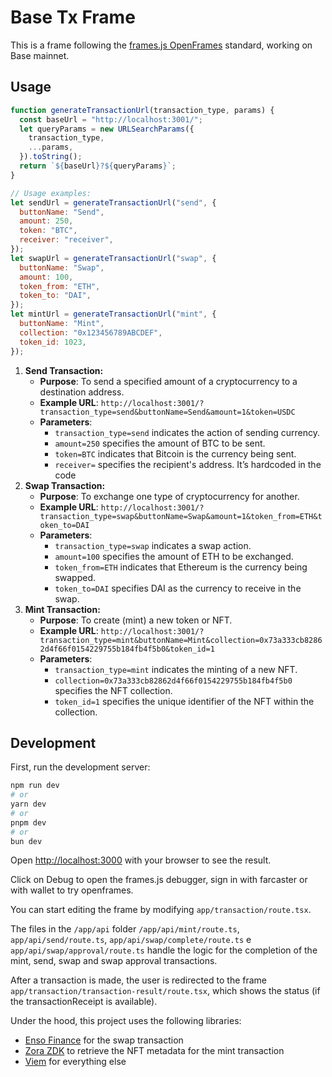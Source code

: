# Base Tx Frame

This is a frame following the [frames.js OpenFrames](https://framesjs.org/middleware/openframes) standard, working on Base mainnet.

## Usage

```jsx
function generateTransactionUrl(transaction_type, params) {
  const baseUrl = "http://localhost:3001/";
  let queryParams = new URLSearchParams({
    transaction_type,
    ...params,
  }).toString();
  return `${baseUrl}?${queryParams}`;
}

// Usage examples:
let sendUrl = generateTransactionUrl("send", {
  buttonName: "Send",
  amount: 250,
  token: "BTC",
  receiver: "receiver",
});
let swapUrl = generateTransactionUrl("swap", {
  buttonName: "Swap",
  amount: 100,
  token_from: "ETH",
  token_to: "DAI",
});
let mintUrl = generateTransactionUrl("mint", {
  buttonName: "Mint",
  collection: "0x123456789ABCDEF",
  token_id: 1023,
});
```

1. **Send Transaction:**
   - **Purpose**: To send a specified amount of a cryptocurrency to a destination address.
   - **Example URL**: `http://localhost:3001/?transaction_type=send&buttonName=Send&amount=1&token=USDC`
   - **Parameters**:
     - `transaction_type=send` indicates the action of sending currency.
     - `amount=250` specifies the amount of BTC to be sent.
     - `token=BTC` indicates that Bitcoin is the currency being sent.
     - `receiver=` specifies the recipient's address. It’s hardcoded in the code
2. **Swap Transaction:**
   - **Purpose**: To exchange one type of cryptocurrency for another.
   - **Example URL**: `http://localhost:3001/?transaction_type=swap&buttonName=Swap&amount=1&token_from=ETH&token_to=DAI`
   - **Parameters**:
     - `transaction_type=swap` indicates a swap action.
     - `amount=100` specifies the amount of ETH to be exchanged.
     - `token_from=ETH` indicates that Ethereum is the currency being swapped.
     - `token_to=DAI` specifies DAI as the currency to receive in the swap.
3. **Mint Transaction:**
   - **Purpose**: To create (mint) a new token or NFT.
   - **Example URL**: `http://localhost:3001/?transaction_type=mint&buttonName=Mint&collection=0x73a333cb82862d4f66f0154229755b184fb4f5b0&token_id=1`
   - **Parameters**:
     - `transaction_type=mint` indicates the minting of a new NFT.
     - `collection=0x73a333cb82862d4f66f0154229755b184fb4f5b0` specifies the NFT collection.
     - `token_id=1` specifies the unique identifier of the NFT within the collection.

## Development

First, run the development server:

```bash
npm run dev
# or
yarn dev
# or
pnpm dev
# or
bun dev
```

Open [http://localhost:3000](http://localhost:3000) with your browser to see the result.

Click on Debug to open the frames.js debugger, sign in with farcaster or with wallet to try openframes.

You can start editing the frame by modifying `app/transaction/route.tsx`.

The files in the `/app/api` folder `/app/api/mint/route.ts`, `app/api/send/route.ts`, `app/api/swap/complete/route.ts` e `app/api/swap/approval/route.ts` handle the logic for the completion of the mint, send, swap and swap approval transactions.

After a transaction is made, the user is redirected to the frame `app/transaction/transaction-result/route.tsx`, which shows the status (if the transactionReceipt is available).

Under the hood, this project uses the following libraries:

- [Enso Finance](https://enso.finance) for the swap transaction
- [Zora ZDK](https://docs.zora.co/docs/zora-api/zdk) to retrieve the NFT metadata for the mint transaction
- [Viem](https://viem.sh) for everything else
